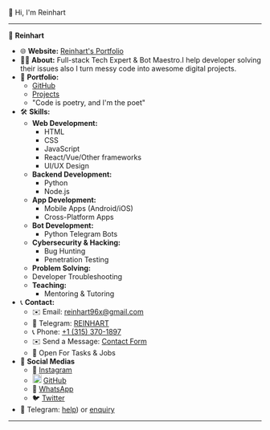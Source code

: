 👋 Hi, I'm Reinhart

---

👤 **Reinhart**

*   🌐 **Website:**  [Reinhart's Portfolio](https://reinlabs.netlify.app)
*   👨‍💻 **About:** Full-stack Tech Expert & Bot Maestro.I help developer solving their issues also I turn messy code into awesome digital projects.
*   💼 **Portfolio:**
    *   [GitHub](https://github.com/Reinhart-py)
    *   [Projects](https://github.com/Reinhart-py?tab=repositories)
    *   "Code is poetry, and I'm the poet"
*   🛠️ **Skills:**
    *   **Web Development:**
         *   HTML
         *   CSS
         *   JavaScript
         *   React/Vue/Other frameworks
         *   UI/UX Design
    *   **Backend Development:**
        *    Python
        *    Node.js
    *   **App Development:**
        *    Mobile Apps (Android/iOS)
        *    Cross-Platform Apps
    *   **Bot Development:**
         *   Python Telegram Bots
    *   **Cybersecurity & Hacking:**
         *    Bug Hunting
         *    Penetration Testing
     *  **Problem Solving:**
       *  Developer Troubleshooting
    *   **Teaching:**
        *   Mentoring & Tutoring
*   📞 **Contact:**
    *   ✉️ Email: [reinhart96x@gmail.com](mailto:reinhart96x@gmail.com)
    *  📲 Telegram: [REINHART](https://t.me/kiri0507)
    *   📞 Phone: [+1 (315) 370-1897](tel:+13153701897)
    *   ✉️ Send a Message: [Contact Form](https://reinlabs.netlify.app/Contact)
    *   💼 Open For Tasks & Jobs
*  📢 **Social Medias**
    *  📸 [Instagram](https://www.instagram.com/Reinhart.dev/)
    *  <img src="https://github.com/Reinhart-py/Reinhart-py/blob/main/images/github.png" alt="Github" width="18" height="18">  [GitHub](https://github.com/Reinhart-py)
    *  💬 [WhatsApp](https://wa.me/qr/63S5244F7XQ5G1)
    *  🐦 [Twitter](https://twitter.com/Reinhart_py_)
  *  📲 Telegram: [help](https://t.me/m/wFtKErccYjQ1))  or [enquiry](https://t.me/m/DLyhxKUhYTdl)
  
---
<!--
Reinhart-py is a ✨ special ✨ repo.
You can click the Preview link to take a look
-->
